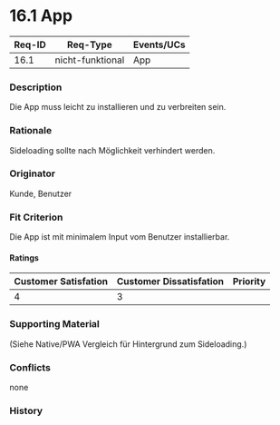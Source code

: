 # 16.1 App

| Req-ID | Req-Type         | Events/UCs |
| ------ | ---------------- | ---------- |
| 16.1   | nicht-funktional | App        |

### Description
Die App muss leicht zu installieren und zu verbreiten sein.

### Rationale
Sideloading sollte nach Möglichkeit verhindert werden.

### Originator
Kunde, Benutzer

### Fit Criterion
Die App ist mit minimalem Input vom Benutzer installierbar.

#### Ratings
| Customer Satisfation | Customer Dissatisfation | Priority |
| -------------------- | ----------------------- | -------- |
| 4                    | 3                       |          |

### Supporting Material
(Siehe Native/PWA Vergleich für Hintergrund zum Sideloading.)

### Conflicts
none

### History
